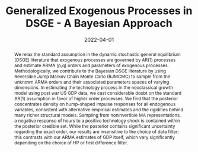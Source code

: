 ---
title: Generalized Exogenous Processes in DSGE - A Bayesian Approach
authors:
- admin
- Daniel Neuhoff
date: '2022-04-01'
publishDate: '2022-04-01'
publication_types:
- article
publication: 'IMFS Working Paper Series'
doi: ''
abstract: We relax the standard assumption in the dynamic stochastic general equilibrium (DSGE) literature that exogenous processes are governed by AR(1) processes and estimate ARMA (p,q) orders and parameters of exogenous processes.  Methodologically, we contribute to the Bayesian DSGE literature by using Reversible Jump Markov Chain Monte Carlo (RJMCMC) to sample from the unknown ARMA orders and their associated parameters spaces of varying dimensions. In estimating the technology process in the neoclassical growth model using post war US GDP data, we cast considerable doubt on the standard AR(1) assumption in favor of higher order processes. We find that the posterior concentrates density on hump-shaped impulse responses for all endogenous variables, consistent with alternative empirical estimates and the rigidities behind many richer structural models. Sampling from noninvertible MA representations, a negative response of hours to a positive technology shock is contained within the posterior credible set. While the posterior contains significant uncertainty regarding the exact order, our results are insensitive to the choice of data filter; this contrasts with our ARMA estimates of GDP itself, which vary significantly depending on the choice of HP or first difference filter.
tags:
- Bayesian analysis
- DSGE
- ARMA
- Reversible Jump Markov Chain Monte Carlo


links:
- name: IMFS Working Paper
  url: https://www.imfs-frankfurt.de/en/research/imfs-working-papers/details.html?tx_mmpublications_publicationsdetail%5Bcontroller%5D=Publication&tx_mmpublications_publicationsdetail%5Bpublication%5D=310&cHash=d5bac20ceab7c2851cf170f2a12e9a79
url_pdf: https://www.dropbox.com/scl/fi/74d9l1rpcrj6p0n5gtbha/dsge_varma.pdf?rlkey=fppb4adpa645c2dibhhh50jko&dl=0
url_code: 'https://github.com/AlexMeyer-Gohde/Bayesian-VARMA-Estimation'
url_dataset: '#'
url_poster: '#'
url_project: ''
url_slides: ''
url_source: '#'
url_video: '#'

---